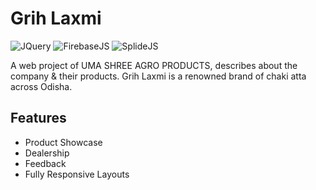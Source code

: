 
# Grih Laxmi

![JQuery](https://img.shields.io/badge/JQuery-3.6.0-0769ad)
![FirebaseJS](https://img.shields.io/badge/FirebaseJS-8.9.1-FFCA28)
![SplideJS](https://img.shields.io/badge/SplideJS-2.3.1-b4e900)


A web project of UMA SHREE AGRO PRODUCTS, describes about the company & their products. Grih Laxmi is a renowned brand of chaki atta across Odisha.






## Features
- Product Showcase
- Dealership
- Feedback
- Fully Responsive Layouts